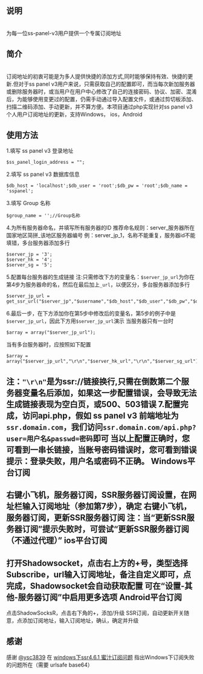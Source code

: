 说明
---
<br>为每一位ss-panel-v3用户提供一个专属订阅地址

简介
---
<br>订阅地址的初衷可能是为多人提供快捷的添加方式,同时能够保持有效、快捷的更新.但对于ss panel v3用户来说，只需获取自己的配置即可，而当每次新加服务器或删除服务器时，或当用户在用户中心修改了自己的连接密码、协议、加密、混淆后，为能够使用变更过的配置，仍需手动通过导入配置文件，或通过剪切板添加、扫描二维码添加、手动更新，并不算方便。本项目通过php实现针对ss panel v3个人用户订阅地址的更新，支持Windows， ios，Android<br>

使用方法
---
1.填写 ss panel v3 登录地址

    $ss_panel_login_address = "";

2.填写 ss panel v3 数据库信息

    $db_host = 'localhost';$db_user = 'root';$db_pw = 'root';$db_name = 'sspanel';
3.填写 Group 名称

    $group_name = '';//Group名称
   
  4.为所有服务器命名，并填写所有服务器的ID
  推荐命名规则：server_服务器所在国家地区简拼_该地区服务器编号
  例：server_jp_1，名称不能重复，服务器id不能填错，多台服务器添加多行
  

    $server_jp = '3';
    $server_hk = '4';
    $server_sg = '5';
5.配置每台服务器的生成链接
注:只需修改下方的变量名：`$server_jp_url`为你在第4步为服务器命的名，然后在最后加上`_url`，以便区分，多台服务器添加多行

    $server_jp_url = get_ssr_url("$server_jp","$username","$db_host","$db_user","$db_pw","$db_name","$group_name","$group_name_base64","$after_obfs","$after_server_name","$after_group","$after_ssr_url");

6.最后一步，在下方添加你在第5步中修改后的变量名，第5步的例子中是`$server_jp_url`，因此下方用`$server_jp_url`演示
当服务器只有一台时

    $array = array("$server_jp_url");

当有多台服务器时，应按照如下配置

    $array = array("$server_jp_url","\r\n","$server_hk_url","\r\n","$server_sg_url");

注：`"\r\n"`是为ssr://链接换行,只需在倒数第二个服务器变量名后添加，如果这一步配置错误，会导致无法生成链接表现为空白页，或500、503错误
7.配置完成，访问api.php，假如 ss panel v3 前端地址为`ssr.domain.com`，我们访问`ssr.domain.com/api.php?user=用户名&passwd=密码`即可
当以上配置正确时，您可看到一串长链接，当账号密码错误时，您可看到错误提示：登录失败，用户名或密码不正确。
Windows平台订阅
---
右键小飞机，服务器订阅，SSR服务器订阅设置，在网址栏输入订阅地址（参加第7步），确定
右键小飞机，服务器订阅，更新SSR服务器订阅
注：当“更新SSR服务器订阅”提示失败时，可尝试“更新SSR服务器订阅（不通过代理）”
ios平台订阅
---
打开Shadowsocket，点击右上方的+号，类型选择Subscribe，url输入订阅地址，备注自定义即可，点完成，Shadowsocket会自动获取配置
可在“设置-其他-服务器订阅”中启用更多选项
Android平台订阅
---
点击ShadowSocksR，点击右下角的+，添加/升级 SSR订阅，自动更新开关随意，点添加订阅地址，输入订阅地址，确认，确定并升级

感谢
---
感谢 [@ysc3839](https://github.com/ysc3839) 在 [windows下ssr4.6.1 蜜汁订阅问题](https://github.com/shadowsocksr/shadowsocksr-csharp/issues/279#issuecomment-317194631) 指出Windows下订阅失败的问题所在（需要 urlsafe base64）
